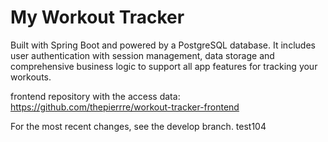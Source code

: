 # My Workout Tracker

Built with Spring Boot and powered by a PostgreSQL database. 
It includes user authentication with session management, 
data storage and comprehensive business logic to support all app features for tracking your workouts.

frontend repository with the access data: https://github.com/thepierrre/workout-tracker-frontend

For the most recent changes, see the develop branch.
test104